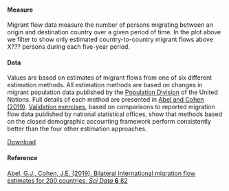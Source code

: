 #### Measure
Migrant flow data measure the number of persons migrating between an origin and destination country over a given period of time. In the plot above we filter to show only estimated country-to-country migrant flows above X??? persons during each five-year period.

#### Data
Values are based on estimates of migrant flows from one of six different estimation methods. All estimation methods are based on changes in migrant population data published by the [Population Division](https://www.un.org/development/desa/pd/content/international-migrant-stock) of the United Nations. Full details of each method are presented in [Abel and Cohen (2019)](https://www.nature.com/articles/s41597-019-0089-3). [Validation exercises](https://www.nature.com/articles/s41597-019-0089-3#Sec13), based on comparisons to reported migration flow data published by national statistical offices, show that methods based on the closed demographic accounting framework perform consistently better than the four other estimation approaches.

[Download](https://doi.org/10.6084/m9.figshare.7731233) 

#### Reference
[Abel, G.J., Cohen, J.E. (2019). Bilateral international migration flow estimates for 200 countries. *Sci Data* **6** 82](https://www.nature.com/articles/s41597-019-0089-3)
